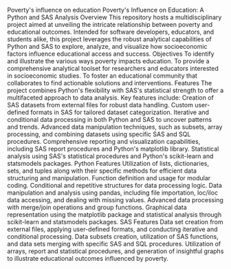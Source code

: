 Poverty's influence on education Poverty's Influence on Education: A Python and SAS Analysis Overview This repository hosts a multidisciplinary project aimed at unveiling the intricate relationship between poverty and educational outcomes. 
Intended for software developers, educators, and students alike, this project leverages the robust analytical capabilities of Python and SAS to explore, analyze, and visualize how socioeconomic factors influence educational access and success.
Objectives To identify and illustrate the various ways poverty impacts education. 
To provide a comprehensive analytical toolset for researchers and educators interested in socioeconomic studies. 
To foster an educational community that collaborates to find actionable solutions and interventions. 
Features The project combines Python's flexibility with SAS's statistical strength to offer a multifaceted approach to data analysis. 
Key features include:
Creation of SAS datasets from external files for robust data handling. 
Custom user-defined formats in SAS for tailored dataset categorization. 
Iterative and conditional data processing in both Python and SAS to uncover patterns and trends. 
Advanced data manipulation techniques, such as subsets, array processing, and combining datasets using specific SAS and SQL procedures. 
Comprehensive reporting and visualization capabilities, including SAS report procedures and Python's matplotlib library. 
Statistical analysis using SAS's statistical procedures and Python's scikit-learn and statsmodels packages. 
Python Features Utilization of lists, dictionaries, sets, and tuples along with their specific methods for efficient data structuring and manipulation. 
Function definition and usage for modular coding. Conditional and repetitive structures for data processing logic. 
Data manipulation and analysis using pandas, including file importation, loc/iloc data accessing, and dealing with missing values. 
Advanced data processing with merge/join operations and group functions. 
Graphical data representation using the matplotlib package and statistical analysis through scikit-learn and statsmodels packages. 
SAS Features Data set creation from external files, applying user-defined formats, and conducting iterative and conditional processing. 
Data subsets creation, utilization of SAS functions, and data sets merging with specific SAS and SQL procedures. 
Utilization of arrays, report and statistical procedures, and generation of insightful graphs to illustrate educational outcomes influenced by poverty.
